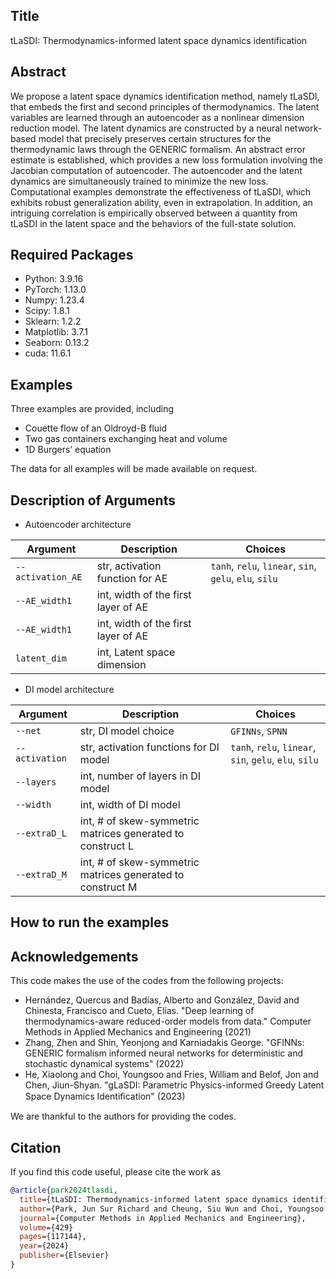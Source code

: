 ## Title

tLaSDI: Thermodynamics-informed latent space dynamics identification


## Abstract 

We propose a latent space dynamics identification method, namely tLaSDI, that embeds the first and second principles of thermodynamics. 
The latent variables are learned through an autoencoder as a nonlinear dimension reduction model.
The latent dynamics are constructed by a neural network-based model that precisely preserves certain structures for the thermodynamic laws through the GENERIC formalism.
An abstract error estimate is established, which provides a new loss formulation involving the Jacobian computation of autoencoder.
The autoencoder and the latent dynamics are simultaneously trained to minimize the new loss.
Computational examples demonstrate the effectiveness of tLaSDI, which exhibits robust generalization ability, even in extrapolation.
In addition, an intriguing correlation is empirically observed between a quantity from tLaSDI in the latent space and the behaviors of the full-state solution.

## Required Packages

- Python: 3.9.16
- PyTorch: 1.13.0
- Numpy: 1.23.4
- Scipy: 1.8.1
- Sklearn: 1.2.2
- Matplotlib: 3.7.1
- Seaborn: 0.13.2
- cuda: 11.6.1

## Examples

Three examples are provided, including
- Couette flow of an Oldroyd-B fluid
- Two gas containers exchanging heat and volume
- 1D Burgers’ equation

The data for all examples will be made available on request.

## Description of Arguments

- Autoencoder architecture
  
| Argument | Description | Choices |
| -------- | -------- | -------- |
| `--activation_AE`   | str, activation function for AE   |  `tanh`, `relu`, `linear`, `sin`, `gelu`, `elu`, `silu` |
| `--AE_width1`       | int, width of the first layer of AE | |
| `--AE_width1`       | int, width of the first layer of AE | |
| `latent_dim`        | int, Latent space dimension | |

- DI model architecture

| Argument | Description | Choices |
| -------- | -------- | -------- |
| `--net`  | str, DI model choice | `GFINNs`, `SPNN` | 
| `--activation` | str, activation functions for DI model  | `tanh`, `relu`, `linear`, `sin`, `gelu`, `elu`, `silu`  |
| `--layers` | int, number of layers in DI model | |
| `--width` | int, width of DI model | |
| `--extraD_L` | int, # of skew-symmetric matrices generated to construct L | |
| `--extraD_M` | int, # of skew-symmetric matrices generated to construct M | |

## How to run the examples


## Acknowledgements

This code makes the use of the codes from the following projects:

- Hernández, Quercus and Badías, Alberto and González, David and Chinesta, Francisco and Cueto, Elías. "Deep learning of thermodynamics-aware reduced-order models from data." Computer Methods in Applied Mechanics and Engineering (2021)
- Zhang, Zhen and Shin, Yeonjong and Karniadakis George. "GFINNs: GENERIC formalism informed neural networks for deterministic and stochastic dynamical systems" (2022)
- He, Xiaolong and Choi, Youngsoo and Fries, William and Belof, Jon and Chen, Jiun-Shyan. "gLaSDI: Parametric Physics-informed Greedy Latent Space Dynamics Identiﬁcation" (2023)

We are thankful to the authors for providing the codes.

## Citation

If you find this code useful, please cite the work as

```bibtex
@article{park2024tlasdi,
  title={tLaSDI: Thermodynamics-informed latent space dynamics identification},
  author={Park, Jun Sur Richard and Cheung, Siu Wun and Choi, Youngsoo and Shin, Yeonjong},
  journal={Computer Methods in Applied Mechanics and Engineering},
  volume={429}
  pages={117144},
  year={2024}
  publisher={Elsevier}
}
